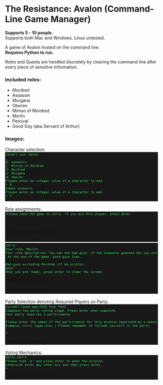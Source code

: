 # The Resistance: Avalon (Command-Line Game Manager)

**Supports 5 - 10 people**.  
Supports both Mac and Windows. Linux untested.

A game of Avalon hosted on the command line.  
**Requires Python to run.**

Roles and Quests are handled discretely by clearing the command line after every piece of sensitive information.  

### Included roles:  
* Mordred
* Assassin
* Morgana
* Oberon
* Minion of Mordred
* Merlin
* Percival
* Good Guy (aka Servant of Arthur)

### Images:
Character selection:  
![character_selection](imgs/Character_Choosing.png)

Role assignments:  
![role_assignment](imgs/Discrete_Play.png)  
![role_assignment2](imgs/Discrete_Play2.png)

Party Selection denoting Required Players on Party:  
![party_selection](imgs/Party_Selection.png)

Voting Mechanics:  
![voting](imgs/Round_Voting.png)

